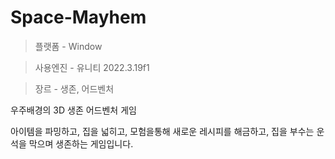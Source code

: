 # Space-Mayhem

> 플랫폼  -  Window
> 

> 사용엔진  -  유니티 2022.3.19f1 
> 

> 장르  -  생존, 어드벤처
> 

우주배경의 3D 생존 어드벤처 게임

아이템을 파밍하고, 집을 넓히고, 모험을통해 새로운 레시피를 해금하고,
집을 부수는 운석을 막으며 생존하는 게임입니다.
